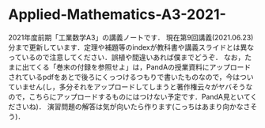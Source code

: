 # Applied-Mathematics-A3-2021-
2021年度前期「工業数学A3」の講義ノートです．
現在第9回講義(2021.06.23)分まで更新しています．定理や補題等のindexが教科書や講義スライドとは異なっているので注意してください．誤植や間違いあれば僕までどうぞ．
なお，たまに出てくる「巻末の付録を参照せよ」は，PandAの授業資料にアップロードされているpdfをあとで後ろにくっつけるつもりで書いたものなので，今はついていません(し，多分それをアップロードしてしまうと著作権云々がヤバそうなので，こちらにアップロードするものにはつけない予定です．PandA見といてくださいね)．
演習問題の解答は気が向いたら作ります(こっちはあまり向かなさそう)．

